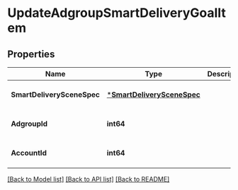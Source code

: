 # UpdateAdgroupSmartDeliveryGoalItem

## Properties
Name | Type | Description | Notes
------------ | ------------- | ------------- | -------------
**SmartDeliverySceneSpec** | [***SmartDeliverySceneSpec**](smart_delivery_scene_spec.md) |  | [optional] [default to null]
**AdgroupId** | **int64** |  | [optional] [default to null]
**AccountId** | **int64** |  | [optional] [default to null]

[[Back to Model list]](../README.md#documentation-for-models) [[Back to API list]](../README.md#documentation-for-api-endpoints) [[Back to README]](../README.md)



